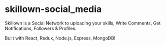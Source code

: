 # skillown-social_media

Skillown is a Social Network to uploading your skills, Write Comments, Get Notifications, Followers & Profiles.

Built with React, Redux, Node.js, Express, MongoDB!
